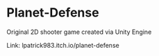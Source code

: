 # Planet-Defense
Original 2D shooter game created via Unity Engine

Link: lpatrick983.itch.io/planet-defense
